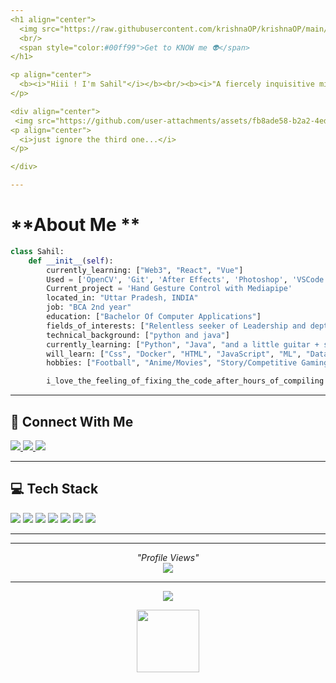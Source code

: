 ```yaml
---
<h1 align="center">
  <img src="https://raw.githubusercontent.com/krishnaOP/krishnaOP/main/assets/hacker-coding.gif" width="100px" />
  <br/>
  <span style="color:#00ff99">Get to KNOW me 👽</span>
</h1>

<p align="center">
  <b><i>"Hiii ! I'm Sahil"</i></b><br/><b><i>"A fiercely inquisitive mind driven by purpose"</i></b><br/><b><i>"Learning languages currently."</i></b>
</p>

<div align="center">
 <img src="https://github.com/user-attachments/assets/fb8ade58-b2a2-4ed8-8e51-76b2553d7185"width="80" /> ----                   <img src="https://github.com/user-attachments/assets/1c56848a-9be1-46fd-99af-dee2eca62911"width="80"/>-----<img src="https://github.com/user-attachments/assets/40b5d7ac-88da-40ab-bca6-0902e845452e"width="80"/>
<p align="center">
  <i>just ignore the third one...</i>
</p>

</div>

---
```


#  **About Me **
```python
class Sahil:
    def __init__(self):
        currently_learning: ["Web3", "React", "Vue"]
        Used = ['OpenCV', 'Git', 'After Effects', 'Photoshop', 'VSCode', 'Notion']
        Current_project = 'Hand Gesture Control with Mediapipe'
        located_in: "Uttar Pradesh, INDIA"
        job: "BCA 2nd year"
        education: ["Bachelor Of Computer Applications"]
        fields_of_interests: ["Relentless seeker of Leadership and depth mystery"]
        technical_background: ["python and java"]
        currently_learning: ["Python", "Java", "and a little guitar + singing"]
        will_learn: ["Css", "Docker", "HTML", "JavaScript", "ML", "Data Science", "C", "Android APIs"..........]
        hobbies: ["Football", "Anime/Movies", "Story/Competitive Gaming", "Singing/Dancing", "Sketching/Crafting", "Poetry", "Volleyball"]

        i_love_the_feeling_of_fixing_the_code_after_hours_of_compiling
```

---

## 📡 Connect With Me
<p align="left">
  <a href="https://linkedin.com/in/sahil-sahu-37577319b" target="_blank">
    <img src="https://img.shields.io/badge/LinkedIn-%230077B5.svg?style=for-the-badge&logo=linkedin&logoColor=white" />
  </a>
  <a href="mailto:sahilsash317@gmail.com" target="_blank">
    <img src="https://img.shields.io/badge/Gmail-D14836?style=for-the-badge&logo=gmail&logoColor=white" />
  </a>
  <a href="https://reddit.com/user/Your_oni_chan-317" target="_blank">
    <img src="https://img.shields.io/badge/Reddit-%23FF4500.svg?style=for-the-badge&logo=reddit&logoColor=white" />
  </a>
</p>

---

## 💻 Tech Stack
<p align="left">
  <img src="https://img.shields.io/badge/java-%23ED8B00.svg?style=for-the-badge&logo=openjdk&logoColor=white" />
  <img src="https://img.shields.io/badge/python-3670A0?style=for-the-badge&logo=python&logoColor=ffdd54" />
  <img src="https://img.shields.io/badge/opencv-%23white.svg?style=for-the-badge&logo=opencv&logoColor=white" />
  <img src="https://img.shields.io/badge/git-%23F05033.svg?style=for-the-badge&logo=git&logoColor=white" />
  <img src="https://img.shields.io/badge/github-%23121011.svg?style=for-the-badge&logo=github&logoColor=white" />
  <img src="https://img.shields.io/badge/after%20effects-9999FF.svg?style=for-the-badge&logo=Adobe%20After%20Effects&logoColor=white" />
  <img src="https://img.shields.io/badge/photoshop-31A8FF.svg?style=for-the-badge&logo=adobe%20photoshop&logoColor=white" />
</p>

---
---

<p align="center">
  <i>"Profile Views"</i></b><br/><i><img src="https://count.getloli.com/get/@KrishnaOP?theme=moebooru" />
</p>

---


<p align="center">
  <img src="https://readme-typing-svg.demolab.com?font=Fira+Code&pause=1000&center=true&vCenter=true&width=435&lines=HACK+THE+MATRIX+%E2%9C%A8;THANKS+FOR+VISITING!+%F0%9F%92%BB;SEE+YOU+IN+THE+CODE+RAIN..." />
</p>
</p>
<p align="center">
  <img src="https://media.giphy.com/media/jUwpNzg9IcyrK/giphy.gif" width="100"/>
</p>
